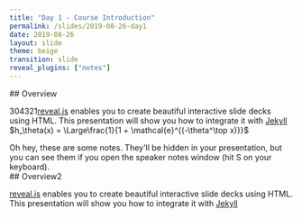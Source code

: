 ```yaml
---
title: "Day 1 - Course Introduction"
permalink: /slides/2019-08-26-day1
date: 2019-08-26
layout: slide
theme: beige
transition: slide
reveal_plugins: ["notes"]
---
```


<section data-markdown>
## Overview

304321[reveal.js](https://github.com/hakimel/reveal.js/) enables you to create
beautiful interactive slide decks using HTML. This presentation will show you
how to integrate it with [Jekyll](http://jekyllrb.com/) $h_\theta(x) = \Large\frac{1}{1 + \mathcal{e}^{(-\theta^\top x)}}$

<aside class="notes">
		Oh hey, these are some notes. They'll be hidden in your presentation, but you can see them if you open the speaker notes window (hit S on your keyboard).
</aside>
</section>

<section data-markdown>
## Overview2

[reveal.js](https://github.com/hakimel/reveal.js/) enables you to create
beautiful interactive slide decks using HTML. This presentation will show you
how to integrate it with [Jekyll](http://jekyllrb.com/)
</section>
